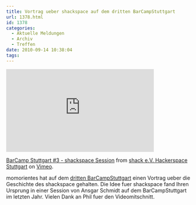 ```yaml
---
title: Vortrag ueber shackspace auf dem dritten BarCampStuttgart
url: 1378.html
id: 1378
categories:
  - Aktuelle Meldungen
  - Archiv
  - Treffen
date: 2010-09-14 10:38:04
tags:
---
```


<iframe src="http://player.vimeo.com/video/14939792" width="400" height="225" frameborder="0"></iframe>

[BarCamp Stuttgart #3 - shackspace Session](http://vimeo.com/14939792) from [shack e.V. Hackerspace Stuttgart](http://vimeo.com/shackspace) on [Vimeo](http://vimeo.com).

momorientes hat auf dem [dritten BarCampStuttgart](http://bcstuttgart3.mixxt.de/) einen Vortrag ueber die Geschichte des shackspace gehalten.
Die Idee fuer shackspace fand Ihren Ursprung in einer Session von Ansgar Schmidt auf dem BarCampStuttgart im letzten Jahr.
Vielen Dank an Phil fuer den Videomitschnitt.

<?php the_flattr_permalink() ?>